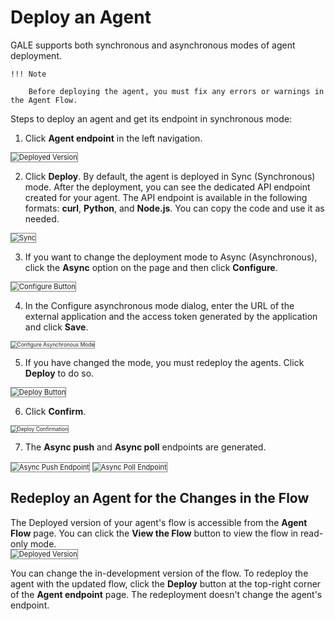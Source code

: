 # Deploy an Agent

GALE supports both synchronous and asynchronous modes of agent deployment.

    !!! Note

        Before deploying the agent, you must fix any errors or warnings in the Agent Flow.

 Steps to deploy an agent and get its endpoint in synchronous mode:

1. Click **Agent endpoint** in the left navigation.  
<img src="../images/agents-endpoint.png" alt="Deployed Version" title="Deployed Version" style="border: 1px solid gray; zoom:80%;">

2. Click **Deploy**. By default, the agent is deployed in Sync (Synchronous) mode. After the deployment, you can see the dedicated API endpoint created for your agent. The API endpoint is available in the following formats: **curl**, **Python**, and **Node.js**. You can copy the code and use it as needed.  
<img src="../images/sync-agent-endpoint.png" alt="Sync" title="Sync" style="border: 1px solid gray; zoom:80%;">

3. If you want to change the deployment mode to Async (Asynchronous), click the **Async** option on the page and then click **Configure**.  
<img src="../images/configure-button.png" alt="Configure Button" title="Configure Button" style="border: 1px solid gray; zoom:80%;">

4. In the Configure asynchronous mode dialog, enter the URL of the external application and the access token generated by the application and click **Save**.  
<img src="../images/configure-asynchronous-mode-popup.png" alt="Configure Asynchronous Mode" title="Configure Asynchronous Mode" style="border: 1px solid gray; zoom:60%;">

5. If you have changed the mode, you must redeploy the agents. Click **Deploy** to do so.  
<img src="../images/deploy-button.png" alt="Deploy Button" title="Deploy Button" style="border: 1px solid gray; zoom:80%;">

6. Click **Confirm**.  
<img src="../images/deploy-confirmation.png" alt="Deploy Confirmation" title="Deploy Confirmation" style="border: 1px solid gray; zoom:60%;">

7. The **Async push** and **Async poll** endpoints are generated.  
<img src="../images/async-push-endpoint.png" alt="Async Push Endpoint" title="Existing Push Endpoint" style="border: 1px solid gray; zoom:80%;">  
<img src="../images/async-poll-endpoint.png" alt="Async Poll Endpoint" title="Async Poll Endpoint" style="border: 1px solid gray; zoom:80%;">

## Redeploy an Agent for the Changes in the Flow

The Deployed version of your agent's flow is accessible from the **Agent Flow** page. You can click the **View the Flow** button to view the flow in read-only mode.  
<img src="../images/deployed-version.png" alt="Deployed Version" title="Deployed Version" style="border: 1px solid gray; zoom:80%;">

You can change the in-development version of the flow. To redeploy the agent with the updated flow, click the **Deploy** button at the top-right corner of the **Agent endpoint** page. The redeployment doesn't change the agent's endpoint.